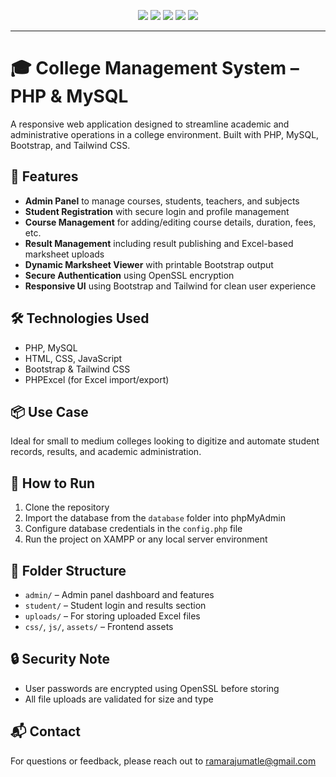 <p align="center">
  <img src="https://img.shields.io/badge/Project-College%20Management%20System-blue" />
  <img src="https://img.shields.io/badge/Language-PHP-informational" />
  <img src="https://img.shields.io/badge/Database-MySQL-success" />
  <img src="https://img.shields.io/badge/UI-Bootstrap%20%7C%20TailwindCSS-yellow" />
  <img src="https://img.shields.io/badge/Status-Completed-brightgreen" />
</p>

---

# 🎓 College Management System – PHP & MySQL

A responsive web application designed to streamline academic and administrative operations in a college environment. Built with PHP, MySQL, Bootstrap, and Tailwind CSS.

## 🔧 Features

- **Admin Panel** to manage courses, students, teachers, and subjects  
- **Student Registration** with secure login and profile management  
- **Course Management** for adding/editing course details, duration, fees, etc.  
- **Result Management** including result publishing and Excel-based marksheet uploads  
- **Dynamic Marksheet Viewer** with printable Bootstrap output  
- **Secure Authentication** using OpenSSL encryption  
- **Responsive UI** using Bootstrap and Tailwind for clean user experience  

## 🛠️ Technologies Used

- PHP, MySQL  
- HTML, CSS, JavaScript  
- Bootstrap & Tailwind CSS  
- PHPExcel (for Excel import/export)  

## 📦 Use Case

Ideal for small to medium colleges looking to digitize and automate student records, results, and academic administration.

## 🚀 How to Run

1. Clone the repository  
2. Import the database from the `database` folder into phpMyAdmin  
3. Configure database credentials in the `config.php` file  
4. Run the project on XAMPP or any local server environment  

## 📂 Folder Structure

- `admin/` – Admin panel dashboard and features  
- `student/` – Student login and results section  
- `uploads/` – For storing uploaded Excel files  
- `css/`, `js/`, `assets/` – Frontend assets  

## 🔒 Security Note

- User passwords are encrypted using OpenSSL before storing  
- All file uploads are validated for size and type  

## 📬 Contact

For questions or feedback, please reach out to [ramarajumatle@gmail.com](mailto:ramarajumatle@gmail.com)
